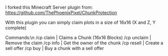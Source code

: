 I forked this Minecraft Server plugin from:
https://github.com/ThePhoenixPixel/ChunkProtection

With this plugin you can simply claim plots in a size of 16x16 (X and Z, Y complete)

Commands:\n
/cp claim              | Claims a Chunk (16x16 Blocks)
/cp unclaim            | Remove the claim
/cp info               | Get the owner of the chunk
/cp resell <amount>    | Create a sell offer
/cp buy                | Buy a chunk with a sell offer

